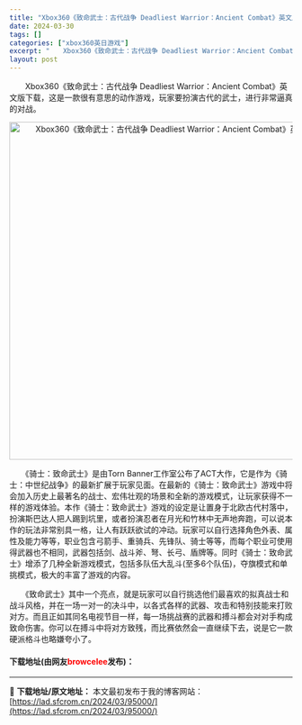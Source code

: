 ```yaml
---
title: "Xbox360《致命武士：古代战争 Deadliest Warrior：Ancient Combat》英文版下载"
date: 2024-03-30
tags: []
categories: ["xbox360英日游戏"]
excerpt: "　　Xbox360《致命武士：古代战争 Deadliest Warrior：Ancient Combat》英文版下载，这是一款很有意思的动作游戏，玩家要扮演古代的武士，进行非常逼真的对战。 　　《骑士：致命武士》是由Torn Banner工作室公布了ACT大作，它是作为《骑士：中世纪战争》的最新扩展&hellip;"
layout: post
---
```


 <p>　　Xbox360《致命武士：古代战争 Deadliest Warrior：Ancient Combat》英文版下载，这是一款很有意思的动作游戏，玩家要扮演古代的武士，进行非常逼真的对战。</p> <p align="center"><img align="" border="0" src="https://lad.sfcrom.cn/wp-content/uploads/2024/03/20240330_6607daaecb4fa.webp" width="600" alt="Xbox360《致命武士：古代战争 Deadliest Warrior：Ancient Combat》英文版下载" /></p> <p>　　《骑士：致命武士》是由Torn Banner工作室公布了ACT大作，它是作为《骑士：中世纪战争》的最新扩展于玩家见面。在最新的《骑士：致命武士》游戏中将会加入历史上最著名的战士、宏伟壮观的场景和全新的游戏模式，让玩家获得不一样的游戏体验。本作《骑士：致命武士》游戏的设定是让置身于北欧古代村落中，扮演斯巴达人把人踢到坑里，或者扮演忍者在月光和竹林中无声地奔跑，可以说本作的玩法非常别具一格，让人有跃跃欲试的冲动。玩家可以自行选择角色外表、属性及能力等等，职业包含弓箭手、重骑兵、先锋队、骑士等等，而每个职业可使用得武器也不相同，武器包括剑、战斗斧、弩、长弓、盾牌等。同时《骑士：致命武士》增添了几种全新游戏模式，包括多队伍大乱斗(至多6个队伍)，夺旗模式和单挑模式，极大的丰富了游戏的内容。</p> <p>　　《致命武士》其中一个亮点，就是玩家可以自行挑选他们最喜欢的拟真战士和战斗风格，并在一场一对一的决斗中，以各式各样的武器、攻击和特别技能来打败对方。而且正如其同名电视节目一样，每一场挑战赛的武器和搏斗都会对对手构成致命伤害。你可以在搏斗中将对方致残，而比赛依然会一直继续下去，说是它一款硬派格斗也略嫌夸小了。</p> <p><h4>下载地址(由网友<font color="red">browcelee</font>发布)：</h4></p> 

---
📖 **下载地址/原文地址：** 本文最初发布于我的博客网站：[https://lad.sfcrom.cn/2024/03/95000/](https://lad.sfcrom.cn/2024/03/95000/)
